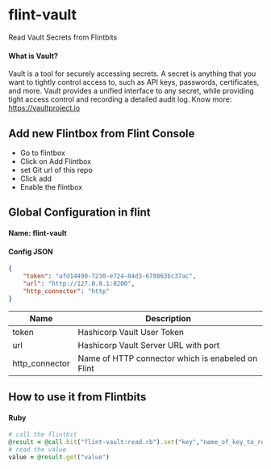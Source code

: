 # flint-vault
Read Vault Secrets from Flintbits

#### What is Vault?
Vault is a tool for securely accessing secrets. A secret is anything that you want to tightly control access to, such as API keys, passwords, certificates, and more. Vault provides a unified interface to any secret, while providing tight access control and recording a detailed audit log.
Know more: https://vaultproject.io

## Add new Flintbox from Flint Console
* Go to flintbox
* Click on Add Flintbox
* set Git url of this repo 
* Click add
* Enable the flintbox

## Global Configuration in flint

#### Name: flint-vault
#### Config JSON
```json
{
    "token": "afd14490-7230-e724-84d3-678863bc37ac",
    "url": "http://127.0.0.1:8200",
    "http_connector": "http"
}
```
| Name | Description          |
| ------------- | ----------- |
| token      | Hashicorp Vault User Token|
| url     | Hashicorp Vault Server URL with port|
| http_connector| Name of HTTP connector which is enabeled on Flint|

## How to use it from Flintbits
#### Ruby
```ruby 
# call the flintbit
@result = @call.bit("flint-vault:read.rb").set("key","name_of_key_to_read").sync
# read the value
value = @result.get("value")
```



